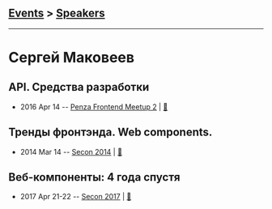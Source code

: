 ## [Events](../README.md) > [Speakers](../speakers.md)
---

# Сергей Маковеев

## API. Средства разработки
- 2016 Apr 14 -- [Penza Frontend Meetup 2](https://www.youtube.com/watch?v=XnPNmbWXoDk)  | [:notebook:](http://sergey.makoveev.info/2016/03/api.presentation/#/)  
## Тренды фронтэнда. Web components.
- 2014 Mar 14 -- [Secon 2014](https://youtu.be/4kVZvvqy6cc)  | [:notebook:](http://sergeymakoveev.herokuapp.com/2014/02/frontend.web-components.presentation)  
## Веб-компоненты: 4 года спустя
- 2017 Apr 21-22 -- [Secon 2017](https://www.youtube.com/watch?v=gYqFAMdF7JU)  | [:notebook:](http://sergey.makoveev.info/2017/02/secon.webcomponents.presentation/#/)  
